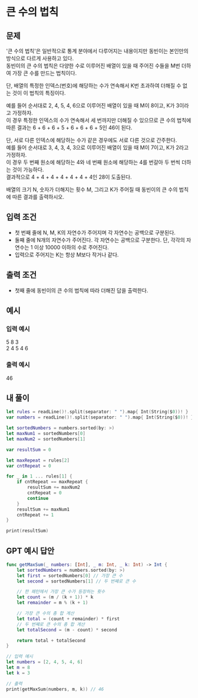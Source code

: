 #  큰 수의 법칙

## 문제
'큰 수의 법칙'은 일반적으로 통계 분야에서 다루어지는 내용이지만 동빈이는 본인만의 방식으로 다르게 사용하고 있다.  
동빈이의 큰 수의 법칙은 다양한 수로 이루어진 배열이 있을 때 주어진 수들을 M번 더하여 가장 큰 수를 만드는 법칙이다.

단, 배열의 특정한 인덱스(번호)에 해당하는 수가 연속해서 K번 초과하여 더해질 수 없는 것이 이 법칙의 특징이다.

예를 들어 순서대로 2, 4, 5, 4, 6으로 이루어진 배열이 있을 때 M이 8이고, K가 3이라고 가정하자.  
이 경우 특정한 인덱스의 수가 연속해서 세 번까지만 더해질 수 있으므로 큰 수의 법칙에 따른 결과는 6 + 6 + 6 + 5 + 6 + 6 + 6 + 5인 46이 된다.

단, 서로 다른 인덱스에 해당하는 수가 같은 경우에도 서로 다른 것으로 간주한다.  
예를 들어 순서대로 3, 4, 3, 4, 3으로 이루어진 배열이 있을 때 M이 7이고, K가 2라고 가정하자.  
이 경우 두 번째 원소에 해당하는 4와 네 번째 원소에 해당하는 4를 번갈아 두 번씩 더하는 것이 가능하다.  
결과적으로 4 + 4 + 4 + 4 + 4 + 4 + 4인 28이 도출된다.

배열의 크기 N, 숫자가 더해지는 횟수 M, 그리고 K가 주어질 때 동빈이의 큰 수의 법칙에 따른 결과를 출력하시오.

## 입력 조건
- 첫 번째 줄에 N, M, K의 자연수가 주어지며 각 자연수는 공백으로 구분된다.
- 둘째 줄에 N개의 자연수가 주어진다. 각 자연수는 공백으로 구분한다. 단, 각각의 자연수는 1 이상 10000 이하의 수로 주어진다.
- 입력으로 주어지는 K는 항상 M보다 작거나 같다.

## 출력 조건
- 첫째 줄에 동빈이의 큰 수의 법칙에 따라 더해진 답을 출력한다.

## 예시
### 입력 예시
5 8 3  
2 4 5 4 6

### 출력 예시
46

## 내 풀이
```Swift
let rules = readLine()!.split(separator: " ").map{ Int(String($0))! }
var numbers = readLine()!.split(separator: " ").map{ Int(String($0))! }

let sortedNumbers = numbers.sorted(by: >)
let maxNum1 = sortedNumbers[0]
let maxNum2 = sortedNumbers[1]

var resultSum = 0

let maxRepeat = rules[2]
var cntRepeat = 0

for _ in 1 ... rules[1] {
    if cntRepeat == maxRepeat {
        resultSum += maxNum2
        cntRepeat = 0
        continue
    }
    resultSum += maxNum1
    cntRepeat += 1
}

print(resultSum)
```

## GPT 예시 답안
```Swift
func getMaxSum(_ numbers: [Int], _ m: Int, _ k: Int) -> Int {
    let sortedNumbers = numbers.sorted(by: >)
    let first = sortedNumbers[0] // 가장 큰 수
    let second = sortedNumbers[1] // 두 번째로 큰 수

    // 한 패턴에서 가장 큰 수가 등장하는 횟수
    let count = (m / (k + 1)) * k
    let remainder = m % (k + 1)

    // 가장 큰 수의 총 합 계산
    let total = (count + remainder) * first
    // 두 번째로 큰 수의 총 합 계산
    let totalSecond = (m - count) * second

    return total + totalSecond
}

// 입력 예시
let numbers = [2, 4, 5, 4, 6]
let m = 8
let k = 3

// 출력
print(getMaxSum(numbers, m, k)) // 46

```

